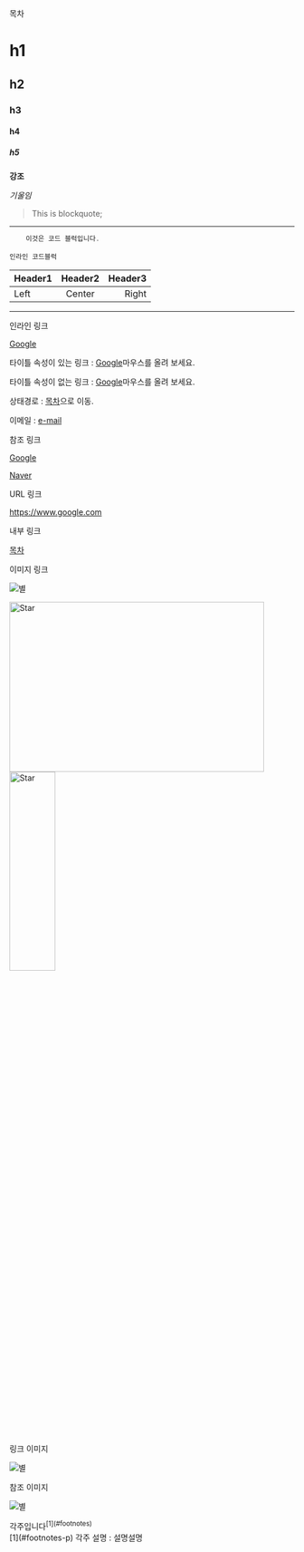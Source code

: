 <div id="index">목차</div>

# h1
## h2
### h3
#### h4
##### h5

**강조**

*기울임*

> This is blockquote;
<hr/>

~~~java
    이것은 코드 블럭입니다.
~~~

`인라인 코드블럭`

|Header1|Header2|Header3|
|:------|:-----:|------:|
|Left|Center|Right|

***

인라인 링크

[Google](https://www.google.com"구글")

<p>타이틀 속성이 있는 링크 : <a href="https://www.google.co.kr/" title="구글">Google</a>마우스를 올려 보세요.</p>  
<p>타이틀 속성이 없는 링크 : <a href="https://www.google.co.kr/">Google</a>마우스를 올려 보세요.</p>  
<p>상태경로 : <a href="index">목차</a>으로 이동.</p>  
<p>이메일 : <a href="mailto:name@email.com">e-mail</a></p>

참조 링크

[Google][1]

[Naver][2]

[1]:https://www.google.com/"구글"
[2]:https://www.naver.com/"네이버"

URL 링크

<https://www.google.com>

내부 링크

[목차](#index)

이미지 링크

![별](file:///Users/sangbo/Downloads/%E1%84%87%E1%85%A7%E1%86%AF.jpeg)

<img src="/Users/sangbo/Downloads/별.jpeg" width="450px" height="300px" title="px(픽셀) 크기 설정" alt="Star"></img><br/>
<img src="/Users/sangbo/Downloads/별.jpeg" width="40%" height="30%" title="px(픽셀) 크기 설정" alt="Star"></img>

링크 이미지

![별](https://blog.naver.com/dewysuk/140062830071)

참조 이미지

![별][1]

[1]: /별.jpeg

<div id ="footnotes-p">각주입니다<sup>[1](#footnotes)</sup></div>
<div id ="footnotes">[1](#footnotes-p) 각주 설명  : 설명설명</div>
